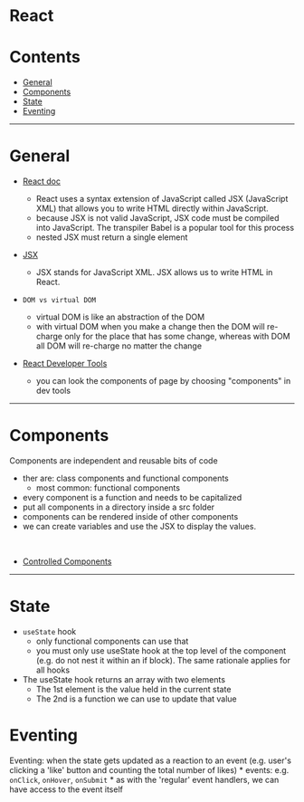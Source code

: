 # React

Contents
===================
* [General](#general)
* [Components](#components)
* [State](#state)
* [Eventing](#eventing)



-------

# General

* [React doc](https://reactjs.org/)
    * React uses a syntax extension of JavaScript called JSX (JavaScript XML) that allows you to write HTML directly within JavaScript.
    * because JSX is not valid JavaScript, JSX code must be compiled into JavaScript. The transpiler Babel is a popular tool for this process
    * nested JSX must return a single element


* [JSX](https://reactjs.org/docs/introducing-jsx.html)
    * JSX stands for JavaScript XML. JSX allows us to write HTML in React.

* `DOM vs virtual DOM`
    * virtual DOM is like an abstraction of the DOM
    * with virtual DOM when you make a change then the DOM will re-charge only for the place that has some change, whereas with DOM all DOM will re-charge no matter the change

* [React Developer Tools](https://chrome.google.com/webstore/detail/react-developer-tools/fmkadmapgofadopljbjfkapdkoienihi?hl=en)
    * you can look the components of page by choosing "components" in dev tools

-----

# Components

Components are independent and reusable bits of code
* ther are: class components and functional components
    * most common: functional components
* every component is a function and needs to be capitalized
* put all components in a directory inside a src folder
* components can be rendered inside of other components
* we can create variables and use the JSX to display the values.

<br>

* [Controlled Components](https://reactjs.org/docs/forms.html#controlled-components)

-----

# State

* `useState` hook
    * only functional components can use that
    * you must only use useState hook at the top level of the component (e.g. do not nest it within an if block). The same rationale applies for all hooks
* The useState hook returns an array with two elements
    * The 1st element is the value held in the current state
    * The 2nd is a function we can use to update that value
    
# Eventing    

Eventing: when the state gets updated as a reaction to an event (e.g. user's clicking a 'like' button and counting the total number of likes)
    * events: e.g. `onClick`, `onHover`, `onSubmit`
    * as with the 'regular' event handlers, we can have access to the event itself
